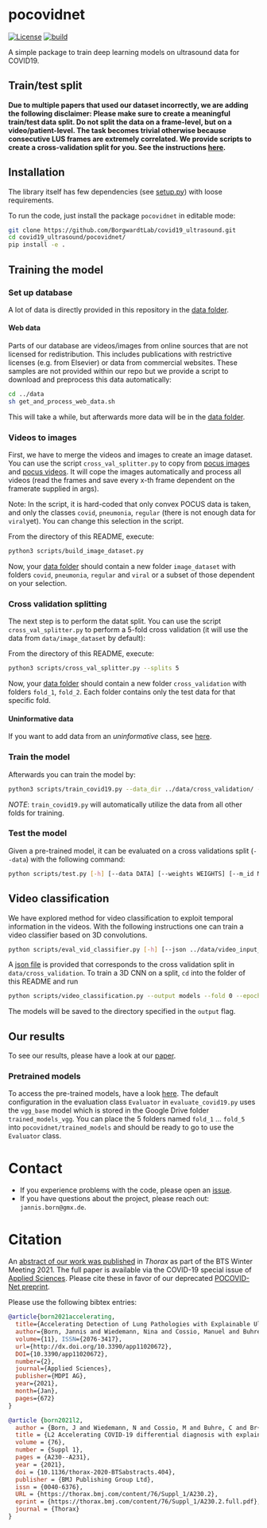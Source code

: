 # pocovidnet
[![License](https://img.shields.io/badge/License-Apache%202.0-blue.svg)](https://opensource.org/licenses/Apache-2.0)
[![build](https://github.com/jannisborn/covid19_ultrasound/actions/workflows/build.yml/badge.svg)](https://github.com/jannisborn/covid19_ultrasound/actions/workflows/build.yml)

A simple package to train deep learning models on ultrasound data for COVID19.

## Train/test split
**Due to multiple papers that used our dataset incorrectly, we are adding the following disclaimer: Please make sure to create a meaningful train/test data split. Do not split the data on a frame-level, but on a video/patient-level. The task becomes trivial otherwise because consecutive LUS frames are extremely correlated. We provide scripts to create a cross-validation split for you. See the instructions [here](#cross-validation-splitting).**

## Installation

The library itself has few dependencies (see [setup.py](setup.py)) with loose requirements. 

To run the code, just install the package `pocovidnet` in editable mode:

```sh
git clone https://github.com/BorgwardtLab/covid19_ultrasound.git
cd covid19_ultrasound/pocovidnet/
pip install -e .
```

## Training the model
### Set up database
A lot of data is directly provided in this repository in the [data folder](../data).

#### Web data
Parts of our database are videos/images from online sources that are not licensed for redistribution. This includes publications with restrictive licenses (e.g. from Elsevier) or data from commercial websites. These samples are not provided within our repo but we provide a script to download and preprocess this data automatically:
```sh
cd ../data
sh get_and_process_web_data.sh
```
This will take a while, but afterwards more data will be in the [data folder](../data).

### Videos to images

First, we have to merge the videos and images to create an image dataset. 
You can use the script `cross_val_splitter.py` to copy from [pocus images](../data/pocus_images) and [pocus videos](../data/pocus_videos). It will cope the images automatically and process all videos (read the frames and save every x-th frame dependent on the framerate supplied in args).

Note: In the script, it is hard-coded that only convex POCUS data is taken, and only the classes `covid`, `pneumonia`, `regular` (there is not enough data for `viral`yet). You can change this selection in the script.

From the directory of this README, execute:
```sh
python3 scripts/build_image_dataset.py
```

Now, your [data folder](../data) should contain a new folder `image_dataset`
with folders `covid`, `pneumonia`, `regular` and `viral` or a subset of those dependent on your selection.


### Cross validation splitting
The next step is to perform the datat split. You can use the script
`cross_val_splitter.py` to perform a 5-fold cross validation (it will use the data from `data/image_dataset` by default):

From the directory of this README, execute:
```sh
python3 scripts/cross_val_splitter.py --splits 5
```
Now, your [data folder](../data) should contain a new folder `cross_validation`
with folders `fold_1`, `fold_2`. Each folder contains only the test data for
that specific fold.

#### Uninformative data
If you want to add data from an *uninformative* class, see [here](https://github.com/jannisborn/covid19_pocus_ultrasound/tree/master/data#add-class-uninformative).


### Train the model

Afterwards you can train the model by:
```sh
python3 scripts/train_covid19.py --data_dir ../data/cross_validation/ --fold 0 --epochs 2
```
*NOTE*: `train_covid19.py` will automatically utilize the data from all other
folds for training.

### Test the model

Given a pre-trained model, it can be evaluated on a cross validations split (`--data`) with the following command:

```sh
python scripts/test.py [-h] [--data DATA] [--weights WEIGHTS] [--m_id M_ID] [--classes CLASSES] [--folds FOLDS] [--save_path SAVE_PATH]
```

## Video classification

We have explored method for video classification to exploit temporal information in the videos. With the following instructions one can train a video classifier based on 3D convolutions.

```sh
python scripts/eval_vid_classifier.py [-h] [--json ../data/video_input_data/cross_val.json] [--genesis_weights GENESIS_WEIGHTS][--cam_weights CAM_WEIGHTS] [--videos ../data/pocus_videos/convex]
```

A [json file](../data/video_input_data/cross_val.json) is provided that corresponds to the cross validation split in `data/cross_validation`. To train a 3D CNN on a split, `cd` into the folder of this README and run
```sh
python scripts/video_classification.py --output models --fold 0 --epoch 40  
```

The models will be saved to the directory specified in the `output` flag.

## Our results 
To see our results, please have a look at our [paper](https://www.mdpi.com/2076-3417/11/2/672).

### Pretrained models
To access the pre-trained models, have a look [here](https://drive.google.com/drive/folders/1c_B4V-Ejs45pVyl1QNPEXgT4_Kg0o-Lt). The default configuration in the evaluation class `Evaluator` in `evaluate_covid19.py` uses the `vgg_base` model which is stored in the Google Drive folder `trained_models_vgg`. You can place the 5 folders named `fold_1` ... `fold_5` into `pocovidnet/trained_models` and should be ready to go to use the `Evaluator` class.


# Contact 
- If you experience problems with the code, please open an
[issue](https://github.com/jannisborn/covid19_pocus_ultrasound/issues).
- If you have questions about the project, please reach out: `jannis.born@gmx.de`.


# Citation
An [abstract of our work was published](https://thorax.bmj.com/content/76/Suppl_1/A230.2) in *Thorax* as part of the BTS Winter Meeting 2021. 
The full paper is available via the COVID-19 special issue of [Applied Sciences](https://www.mdpi.com/2076-3417/11/2/672).
Please cite these in favor of our deprecated [POCOVID-Net preprint](https://arxiv.org/abs/2004.12084).

Please use the following bibtex entries:
```bib
@article{born2021accelerating,
  title={Accelerating Detection of Lung Pathologies with Explainable Ultrasound Image Analysis}, 
  author={Born, Jannis and Wiedemann, Nina and Cossio, Manuel and Buhre, Charlotte and Brändle, Gabriel and Leidermann, Konstantin and      Aujayeb, Avinash and Moor, Michael and Rieck, Bastian and Borgwardt, Karsten}, 
  volume={11}, ISSN={2076-3417}, 
  url={http://dx.doi.org/10.3390/app11020672}, 
  DOI={10.3390/app11020672}, 
  number={2}, 
  journal={Applied Sciences}, 
  publisher={MDPI AG}, 
  year={2021}, 
  month={Jan}, 
  pages={672}
}

@article {born2021l2,
  author = {Born, J and Wiedemann, N and Cossio, M and Buhre, C and Br{\"a}ndle, G and Leidermann, K and Aujayeb, A and Rieck, B and Borgwardt, K},
  title = {L2 Accelerating COVID-19 differential diagnosis with explainable ultrasound image analysis: an AI tool},
  volume = {76},
  number = {Suppl 1},
  pages = {A230--A231},
  year = {2021},
  doi = {10.1136/thorax-2020-BTSabstracts.404},
  publisher = {BMJ Publishing Group Ltd},
  issn = {0040-6376},
  URL = {https://thorax.bmj.com/content/76/Suppl_1/A230.2},
  eprint = {https://thorax.bmj.com/content/76/Suppl_1/A230.2.full.pdf},
  journal = {Thorax}
}
```
